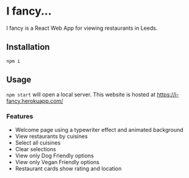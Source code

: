 # I fancy...

I fancy is a React Web App for viewing restaurants in Leeds.

## Installation

`npm i`

## Usage

`npm start` will open a local server.
This website is hosted at https://i-fancy.herokuapp.com/

### Features

- Welcome page using a typewriter effect and animated background
- View restaurants by cuisines
- Select all cuisines
- Clear selections
- View only Dog Friendly options
- View only Vegan Friendly options
- Restaurant cards show rating and location
